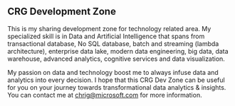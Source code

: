 ## CRG Development Zone

This is my sharing development zone for technology related area. My specialized skill is in Data and Artificial Intelligence that spans from transactional database, No SQL database, batch and streaming (lambda architecture), enterprise data lake, modern data engineering, big data, data warehouse, advanced analytics, cognitive services and data visualization.

My passion on data and technology boost me to always infuse data and analytics into every decision. I hope that this CRG Dev Zone can be useful for you on your journey towards transformational data analytics & insights. You can contact me at chrig@microsoft.com for more information.

